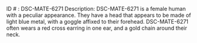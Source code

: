 ID # : DSC-MATE-6271
Description: DSC-MATE-6271 is a female human with a peculiar appearance. They have a head that appears to be made of light blue metal, with a goggle affixed to their forehead. DSC-MATE-6271 often wears a red cross earring in one ear, and a gold chain around their neck.